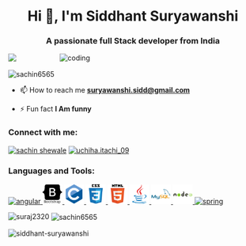 <h1 align="center">Hi 👋, I'm Siddhant Suryawanshi</h1>
<h3 align="center">A passionate full Stack developer from India</h3>
<img src="https://camo.githubusercontent.com/efe028a1acecb148345817f09b7aa02ccb73f1335baf7ece530f6be85d4bfa1e/68747470733a2f2f692e70696e696d672e636f6d2f6f726967696e616c732f32662f66342f32382f32666634323830303666336164653566313062656163363933373230363261622e676966" data-canonical-src="https://i.pinimg.com/originals/2f/f4/28/2ff428006f3ade5f10beac69372062ab.gif" style="max-width: 100%; display: inline-block;" data-target="animated-image.originalImage">

 <img align="right" alt="coding" width="400" src="https://cdn.dribbble.com/users/1162077/screenshots/3848914/programmer.gif" />
 
<p align="left"> <img src="https://komarev.com/ghpvc/?username=sachin6565&label=Profile%20views&color=0e75b6&style=flat" alt="sachin6565" /> </p>

- 📫 How to reach me **suryawanshi.sidd@gmail.com**

- ⚡ Fun fact **I Am funny**

<h3 align="left">Connect with me:</h3>
<p align="left">
<a href="https://linkedin.com/in/siddhant" target="blank"><img align="center" src="https://raw.githubusercontent.com/rahuldkjain/github-profile-readme-generator/master/src/images/icons/Social/linked-in-alt.svg" alt="sachin shewale" height="30" width="40" /></a>
<a href="https://instagram.com/uchiha.itachi_09" target="blank"><img align="center" src="https://raw.githubusercontent.com/rahuldkjain/github-profile-readme-generator/master/src/images/icons/Social/instagram.svg" alt="uchiha.itachi_09" height="30" width="40" /></a>
</p>

<h3 align="left">Languages and Tools:</h3>
<p align="left"> <a href="https://angular.io" target="_blank" rel="noreferrer"> <img src="https://angular.io/assets/images/logos/angular/angular.svg" alt="angular" width="40" height="40"/> </a> <a href="https://getbootstrap.com" target="_blank" rel="noreferrer"> <img src="https://raw.githubusercontent.com/devicons/devicon/master/icons/bootstrap/bootstrap-plain-wordmark.svg" alt="bootstrap" width="40" height="40"/> </a> <a href="https://www.cprogramming.com/" target="_blank" rel="noreferrer"> <img src="https://raw.githubusercontent.com/devicons/devicon/master/icons/c/c-original.svg" alt="c" width="40" height="40"/> </a> <a href="https://www.w3schools.com/css/" target="_blank" rel="noreferrer"> <img src="https://raw.githubusercontent.com/devicons/devicon/master/icons/css3/css3-original-wordmark.svg" alt="css3" width="40" height="40"/> </a> <a href="https://www.w3.org/html/" target="_blank" rel="noreferrer"> <img src="https://raw.githubusercontent.com/devicons/devicon/master/icons/html5/html5-original-wordmark.svg" alt="html5" width="40" height="40"/> </a> <a href="https://www.java.com" target="_blank" rel="noreferrer"> <img src="https://raw.githubusercontent.com/devicons/devicon/master/icons/java/java-original.svg" alt="java" width="40" height="40"/> </a> <a href="https://www.mysql.com/" target="_blank" rel="noreferrer"> <img src="https://raw.githubusercontent.com/devicons/devicon/master/icons/mysql/mysql-original-wordmark.svg" alt="mysql" width="40" height="40"/> </a> <a href="https://nodejs.org" target="_blank" rel="noreferrer"> <img src="https://raw.githubusercontent.com/devicons/devicon/master/icons/nodejs/nodejs-original-wordmark.svg" alt="nodejs" width="40" height="40"/> </a> <a href="https://spring.io/" target="_blank" rel="noreferrer"> <img src="https://www.vectorlogo.zone/logos/springio/springio-icon.svg" alt="spring" width="40" height="40"/> </a> </p>
<img align="left" src="https://camo.githubusercontent.com/a230e2faf3da7c2c6ffd16bbd0644f43d91545098a51abc537447d25df2b4bc8/68747470733a2f2f6769746875622d726561646d652d73746174732e76657263656c2e6170702f6170692f746f702d6c616e67733f757365726e616d653d737572616a323332302673686f775f69636f6e733d74727565266c6f63616c653d656e266c61796f75743d636f6d70616374" alt="suraj2320" data-canonical-src="https://github-readme-stats.vercel.app/api/top-langs?username=suraj2320&amp;show_icons=true&amp;locale=en&amp;layout=compact" style="max-width: 100%;">


<p>&nbsp;<img align="center" src="https://github-readme-stats.vercel.app/api?username=siddhant-suryawanshi&show_icons=true&locale=en" alt="sachin6565" /></p>

<p><img align="center" src="https://github-readme-streak-stats.herokuapp.com/?user=sachin6565&" alt="siddhant-suryawanshi" /></p>
